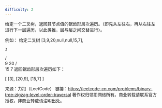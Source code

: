 ```yaml
---
difficulty: 2
---
```


给定一个二叉树，返回其节点值的锯齿形层次遍历。（即先从左往右，再从右往左进行下一层遍历，以此类推，层与层之间交替进行）。

例如：
给定二叉树 [3,9,20,null,null,15,7],

    3
   / \
  9  20
    /  \
   15   7
返回锯齿形层次遍历如下：

[
  [3],
  [20,9],
  [15,7]
]

来源：力扣（LeetCode）
链接：https://leetcode-cn.com/problems/binary-tree-zigzag-level-order-traversal
著作权归领扣网络所有。商业转载请联系官方授权，非商业转载请注明出处。